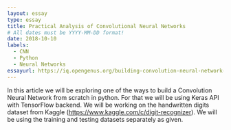 ```yaml
---
layout: essay
type: essay
title: Practical Analysis of Convolutional Neural Networks
# All dates must be YYYY-MM-DD format!
date: 2018-10-10
labels:
  - CNN
  - Python
  - Neural Networks
essayurl: https://iq.opengenus.org/building-convolution-neural-network-keras-python/
---
```


In this article we will be exploring one of the ways to build a Convolution Neural Network from scratch in python. For that we will be using Keras API with TensorFlow backend. We will be working on the handwritten digits dataset from Kaggle (https://www.kaggle.com/c/digit-recognizer). We will be using the training and testing datasets separately as given.
